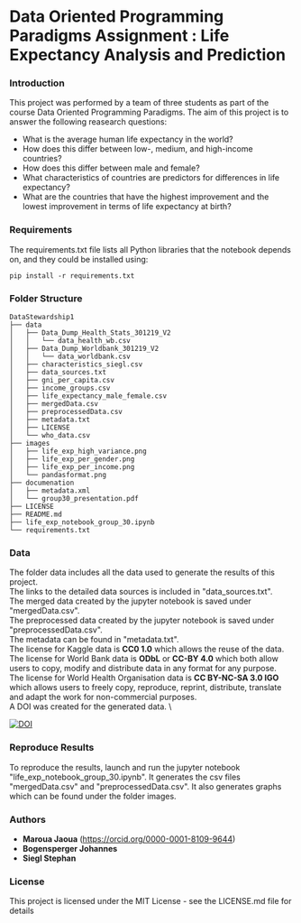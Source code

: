 
# Data Oriented Programming Paradigms Assignment : Life Expectancy Analysis and Prediction

### Introduction
This project was performed by a team of three students as part of the course Data Oriented Programming Paradigms. The aim of this project is to answer the following reasearch questions:
- What is the average human life expectancy in the world?
- How does this differ between low-, medium, and high-income countries?
- How does this differ between male and female?
- What characteristics of countries are predictors for differences in life expectancy?
- What are the countries that have the highest improvement and the lowest improvement in terms of life expectancy at birth?

### Requirements

The requirements.txt file lists all Python libraries that the notebook depends on, and they could be installed using:
```
pip install -r requirements.txt
```

### Folder Structure 
```
DataStewardship1
├── data
│   ├── Data_Dump_Health_Stats_301219_V2
│   │   └── data_health_wb.csv
│   ├── Data_Dump_Worldbank_301219_V2
│   │   └── data_worldbank.csv
│   ├── characteristics_siegl.csv
│   ├── data_sources.txt
│   ├── gni_per_capita.csv
│   ├── income_groups.csv
│   ├── life_expectancy_male_female.csv
│   ├── mergedData.csv
│   ├── preprocessedData.csv
│   ├── metadata.txt
│   ├── LICENSE
│   └── who_data.csv
├── images
│   ├── life_exp_high_variance.png
│   ├── life_exp_per_gender.png
│   ├── life_exp_per_income.png
│   └── pandasformat.png
├── documenation
│   ├── metadata.xml
│   └── group30_presentation.pdf
├── LICENSE
├── README.md
├── life_exp_notebook_group_30.ipynb
└── requirements.txt
```
### Data
The folder data includes all the data used to generate the results of this project. \
The links to the detailed data sources is included in "data_sources.txt". \
The merged data created by the jupyter notebook is saved under "mergedData.csv". \
The preprocessed data created by the jupyter notebook is saved under "preprocessedData.csv".\
The metadata can be found in "metadata.txt".\
The license for Kaggle data is **CC0 1.0** which allows the reuse of the data.\
The license for World Bank data is **ODbL** or **CC-BY 4.0** which both allow users to copy, modify and distribute data in any format for any purpose.\
The license for World Health Organisation data is **CC BY-NC-SA 3.0 IGO** which allows users to freely copy, reproduce, reprint, distribute, translate and adapt the work for non-commercial purposes. \
A DOI was created for the generated data. \

[![DOI](https://zenodo.org/badge/DOI/10.5281/zenodo.3770405.svg)](https://doi.org/10.5281/zenodo.3770405)

### Reproduce Results
To reproduce the results, launch and run the jupyter notebook "life_exp_notebook_group_30.ipynb". It generates the csv files "mergedData.csv" and "preprocessedData.csv". It also generates graphs which can be found under the folder images. 

### Authors

* **Maroua Jaoua** (https://orcid.org/0000-0001-8109-9644) 
* **Bogensperger Johannes** 
* **Siegl Stephan** 

### License

This project is licensed under the MIT License - see the LICENSE.md file for details


